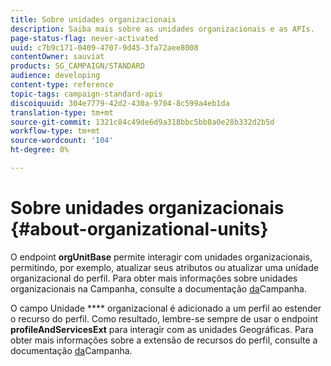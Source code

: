```yaml
---
title: Sobre unidades organizacionais
description: Saiba mais sobre as unidades organizacionais e as APIs.
page-status-flag: never-activated
uuid: c7b9c171-0409-4707-9d45-3fa72aee8008
contentOwner: sauviat
products: SG_CAMPAIGN/STANDARD
audience: developing
content-type: reference
topic-tags: campaign-standard-apis
discoiquuid: 304e7779-42d2-430a-9704-8c599a4eb1da
translation-type: tm+mt
source-git-commit: 1321c84c49de6d9a318bbc5bb8a0e28b332d2b5d
workflow-type: tm+mt
source-wordcount: '104'
ht-degree: 0%

---
```



# Sobre unidades organizacionais {#about-organizational-units}

O endpoint **orgUnitBase** permite interagir com unidades organizacionais, permitindo, por exemplo, atualizar seus atributos ou atualizar uma unidade organizacional do perfil. Para obter mais informações sobre unidades organizacionais na Campanha, consulte a documentação [da](https://helpx.adobe.com/campaign/standard/administration/using/organizational-units.html)Campanha.

O campo Unidade **** organizacional é adicionado a um perfil ao estender o recurso do perfil. Como resultado, lembre-se sempre de usar o endpoint **profileAndServicesExt** para interagir com as unidades Geográficas. Para obter mais informações sobre a extensão de recursos do perfil, consulte a documentação [da](https://helpx.adobe.com/campaign/standard/administration/using/organizational-units.html#partitioning-profiles)Campanha.
